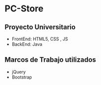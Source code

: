 # PC-Store

## Proyecto Universitario

- FrontEnd: HTML5, CSS , JS
- BackEnd: Java

## Marcos de Trabajo utilizados

  - jQuery
  - Bootstrap
